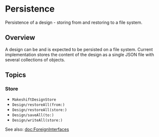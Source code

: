 # Persistence

Persistence of a design - storing from and restoring to a file system.

## Overview

A design can be and is expected to be persisted on a file system.
Current implementation stores the content of the design as a single JSON
file with several collections of objects.

## Topics

### Store

- ``MakeshiftDesignStore``
- ``Design/restoreAll(from:)``
- ``Design/restoreAll(store:)``
- ``Design/saveAll(to:)``
- ``Design/writeAll(store:)``

See also: <doc:ForeignInterfaces>
